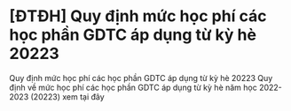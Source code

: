 # [ĐTĐH] Quy định mức học phí các học phần GDTC áp dụng từ kỳ hè 20223

Quy định mức học phí các học phần GDTC áp dụng từ kỳ hè 20223
        Quy định về mức học phí các học phần GDTC áp dụng từ kỳ hè năm học 2022-2023 (20223) xem tại đây